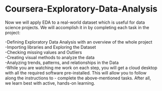 # Coursera-Exploratory-Data-Analysis

Now we will apply EDA to a real-world dataset which is useful for data science projects. We will accomplish it in by completing each task in the project:

-Defining Exploratory Data Analysis with an overview of the whole project <br />
-Importing libraries and Exploring the Dataset <br />
-Checking missing values and Outliers <br />
-Creating visual methods to analyze the data <br />
-Analyzing trends, patterns, and relationships in the Data <br />
-While you are watching me work on each step, you will get a cloud desktop with all the required software pre-installed. This will allow you to follow along the instructions to -  complete the above-mentioned tasks. After all, we learn best with active, hands-on learning.
